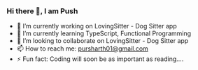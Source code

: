 ### Hi there 👋, I am Push

<!--
**parasVohra/parasVohra** is a ✨ _special_ ✨ repository because its `README.md` (this file) appears on your GitHub profile.

Here are some ideas to get you started:
-->
- 🔭 I’m currently working on LovingSitter - Dog Sitter app 
- 🌱 I’m currently learning TypeScript, Functional Programming
- 👯 I’m looking to collaborate on LovingSitter - Dog Sitter app
- 📫 How to reach me: <pursharth01@gmail.com>
- ⚡ Fun fact: Coding will soon be as important as reading....

